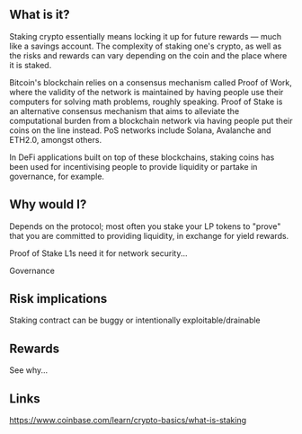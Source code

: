 ## What is it?

Staking crypto essentially means locking it up for future rewards — much like a savings account. The complexity of staking one's crypto, as well as the risks and rewards can vary depending on the coin and the place where it is staked.

Bitcoin's blockchain relies on a consensus mechanism called Proof of Work, where the validity of the network is maintained by having people use their computers for solving math problems, roughly speaking. Proof of Stake is an alternative consensus mechanism that aims to alleviate the computational burden from a blockchain network via having people put their coins on the line instead. PoS networks include Solana, Avalanche and ETH2.0, amongst others.

In DeFi applications built on top of these blockchains, staking coins has been used for incentivising people to provide liquidity or partake in governance, for example.


## Why would I?

Depends on the protocol; most often you stake your LP tokens to "prove" that you are committed to providing liquidity, in exchange for yield rewards.

Proof of Stake L1s need it for network security...

Governance

## Risk implications

Staking contract can be buggy or intentionally exploitable/drainable

## Rewards

See why...

## Links

https://www.coinbase.com/learn/crypto-basics/what-is-staking
